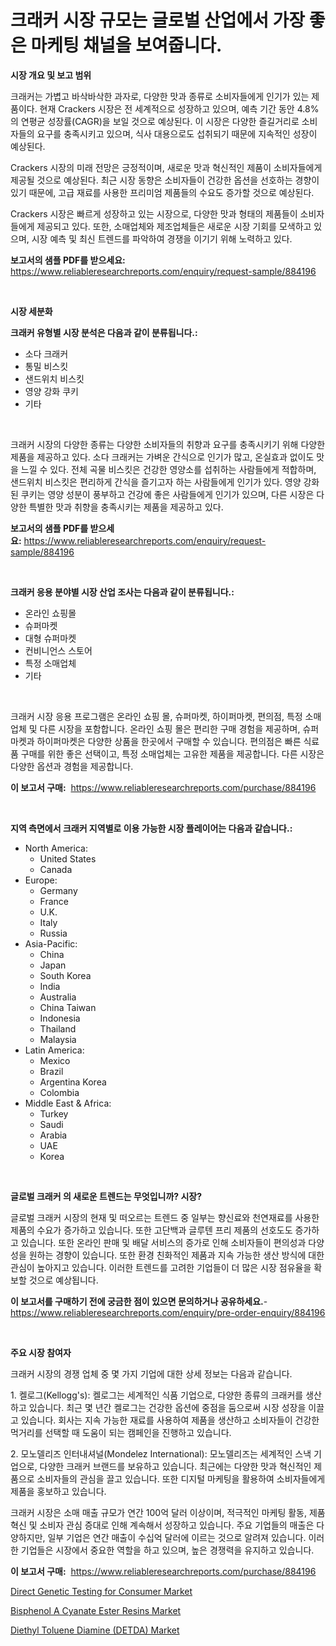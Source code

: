 <p><h1>크래커 시장 규모는 글로벌 산업에서 가장 좋은 마케팅 채널을 보여줍니다.</h1></p><p><strong>시장 개요 및 보고 범위</strong></p>
<p><p>크래커는 가볍고 바삭바삭한 과자로, 다양한 맛과 종류로 소비자들에게 인기가 있는 제품이다. 현재 Crackers 시장은 전 세계적으로 성장하고 있으며, 예측 기간 동안 4.8%의 연평균 성장률(CAGR)을 보일 것으로 예상된다. 이 시장은 다양한 즐길거리로 소비자들의 요구를 충족시키고 있으며, 식사 대용으로도 섭취되기 때문에 지속적인 성장이 예상된다.</p><p>Crackers 시장의 미래 전망은 긍정적이며, 새로운 맛과 혁신적인 제품이 소비자들에게 제공될 것으로 예상된다. 최근 시장 동향은 소비자들이 건강한 옵션을 선호하는 경향이 있기 때문에, 고급 재료를 사용한 프리미엄 제품들의 수요도 증가할 것으로 예상된다.</p><p>Crackers 시장은 빠르게 성장하고 있는 시장으로, 다양한 맛과 형태의 제품들이 소비자들에게 제공되고 있다. 또한, 소매업체와 제조업체들은 새로운 시장 기회를 모색하고 있으며, 시장 예측 및 최신 트렌드를 파악하여 경쟁을 이기기 위해 노력하고 있다.</p></p>
<p><strong>보고서의 샘플 PDF를 받으세요:</strong> <a href="https://www.reliableresearchreports.com/enquiry/request-sample/884196">https://www.reliableresearchreports.com/enquiry/request-sample/884196</a></p>
<p>&nbsp;</p>
<p><strong>시장 세분화</strong></p>
<p><strong>크래커 유형별 시장 분석은 다음과 같이 분류됩니다.:</strong></p>
<p><ul><li>소다 크래커</li><li>통밀 비스킷</li><li>샌드위치 비스킷</li><li>영양 강화 쿠키</li><li>기타</li></ul></p>
<p>&nbsp;</p>
<p><p>크래커 시장의 다양한 종류는 다양한 소비자들의 취향과 요구를 충족시키기 위해 다양한 제품을 제공하고 있다. 소다 크래커는 가벼운 간식으로 인기가 많고, 온실효과 없이도 맛을 느낄 수 있다. 전체 곡물 비스킷은 건강한 영양소를 섭취하는 사람들에게 적합하며, 샌드위치 비스킷은 편리하게 간식을 즐기고자 하는 사람들에게 인기가 있다. 영양 강화 된 쿠키는 영양 성분이 풍부하고 건강에 좋은 사람들에게 인기가 있으며, 다른 시장은 다양한 특별한 맛과 취향을 충족시키는 제품을 제공하고 있다.</p></p>
<p><strong>보고서의 샘플 PDF를 받으세요:</strong>&nbsp;<a href="https://www.reliableresearchreports.com/enquiry/request-sample/884196">https://www.reliableresearchreports.com/enquiry/request-sample/884196</a></p>
<p>&nbsp;</p>
<p><strong> 크래커 응용 분야별 시장 산업 조사는 다음과 같이 분류됩니다.:</strong></p>
<p><ul><li>온라인 쇼핑몰</li><li>슈퍼마켓</li><li>대형 슈퍼마켓</li><li>컨비니언스 스토어</li><li>특정 소매업체</li><li>기타</li></ul></p>
<p>&nbsp;</p>
<p><p>크래커 시장 응용 프로그램은 온라인 쇼핑 몰, 슈퍼마켓, 하이퍼마켓, 편의점, 특정 소매업체 및 다른 시장을 포함합니다. 온라인 쇼핑 몰은 편리한 구매 경험을 제공하며, 슈퍼마켓과 하이퍼마켓은 다양한 상품을 한곳에서 구매할 수 있습니다. 편의점은 빠른 식료품 구매를 위한 좋은 선택이고, 특정 소매업체는 고유한 제품을 제공합니다. 다른 시장은 다양한 옵션과 경험을 제공합니다.</p></p>
<p><strong>이 보고서 구매:</strong>&nbsp; <a href="https://www.reliableresearchreports.com/purchase/884196">https://www.reliableresearchreports.com/purchase/884196</a></p>
<p>&nbsp;</p>
<p><strong>지역 측면에서 크래커 지역별로 이용 가능한 시장 플레이어는 다음과 같습니다.:</strong></p>
<p><ul>
    <li>
        North America:
        <ul>
            <li>United States</li>
            <li>Canada</li>
        </ul>
    </li>
    <li>
        Europe:
        <ul>
            <li>Germany</li>
            <li>France</li>
            <li>U.K.</li>
            <li>Italy</li>
            <li>Russia</li>
        </ul>
    </li>
    <li>
        Asia-Pacific:
        <ul>
            <li>China</li>
            <li>Japan</li>
            <li>South Korea</li>
            <li>India</li>
            <li>Australia</li>
            <li>China Taiwan</li>
            <li>Indonesia</li>
            <li>Thailand</li>
            <li>Malaysia</li>
        </ul>
    </li>
    <li>
        Latin America:
        <ul>
            <li>Mexico</li>
            <li>Brazil</li>
            <li>Argentina Korea</li>
            <li>Colombia</li>
        </ul>
    </li>
    <li>
        Middle East & Africa:
        <ul>
            <li>Turkey</li>
            <li>Saudi</li>
            <li>Arabia</li>
            <li>UAE</li>
            <li>Korea</li>
        </ul>
    </li>
    </ul></p>
<p>&nbsp;</p>
<p><strong>글로벌 크래커 의 새로운 트렌드는 무엇입니까? 시장?</strong></p>
<p><p>글로벌 크래커 시장의 현재 및 떠오르는 트렌드 중 일부는 향신료와 천연재료를 사용한 제품의 수요가 증가하고 있습니다. 또한 고단백과 글루텐 프리 제품의 선호도도 증가하고 있습니다. 또한 온라인 판매 및 배달 서비스의 증가로 인해 소비자들이 편의성과 다양성을 원하는 경향이 있습니다. 또한 환경 친화적인 제품과 지속 가능한 생산 방식에 대한 관심이 높아지고 있습니다. 이러한 트렌드를 고려한 기업들이 더 많은 시장 점유율을 확보할 것으로 예상됩니다.</p></p>
<p><strong>이 보고서를 구매하기 전에 궁금한 점이 있으면 문의하거나 공유하세요.</strong>- <a href="https://www.reliableresearchreports.com/enquiry/pre-order-enquiry/884196">https://www.reliableresearchreports.com/enquiry/pre-order-enquiry/884196</a></p>
<p>&nbsp;</p>
<p><strong>주요 시장 참여자</strong></p>
<p><p>크래커 시장의 경쟁 업체 중 몇 가지 기업에 대한 상세 정보는 다음과 같습니다.</p><p>1. 켈로그(Kellogg's): 켈로그는 세계적인 식품 기업으로, 다양한 종류의 크래커를 생산하고 있습니다. 최근 몇 년간 켈로그는 건강한 옵션에 중점을 둠으로써 시장 성장을 이끌고 있습니다. 회사는 지속 가능한 재료를 사용하여 제품을 생산하고 소비자들이 건강한 먹거리를 선택할 때 도움이 되는 캠페인을 진행하고 있습니다.</p><p>2. 모노델리즈 인터내셔널(Mondelez International): 모노델리즈는 세계적인 스낵 기업으로, 다양한 크래커 브랜드를 보유하고 있습니다. 최근에는 다양한 맛과 혁신적인 제품으로 소비자들의 관심을 끌고 있습니다. 또한 디지털 마케팅을 활용하여 소비자들에게 제품을 홍보하고 있습니다.</p><p>크래커 시장은 소매 매출 규모가 연간 100억 달러 이상이며, 적극적인 마케팅 활동, 제품 혁신 및 소비자 관심 증대로 인해 계속해서 성장하고 있습니다. 주요 기업들의 매출은 다양하지만, 일부 기업은 연간 매출이 수십억 달러에 이르는 것으로 알려져 있습니다. 이러한 기업들은 시장에서 중요한 역할을 하고 있으며, 높은 경쟁력을 유지하고 있습니다.</p></p>
<p><strong>이 보고서 구매:</strong>&nbsp;&nbsp;<a href="https://www.reliableresearchreports.com/purchase/884196">https://www.reliableresearchreports.com/purchase/884196</a></p>
<p><p><a href="https://military-diascia-e68.notion.site/Direct-Genetic-Testing-for-Consumer-Market-Size-Share-Trends-Analysis-Report-By-Application-Regi-72987e72e73f4d2caf8aaabc14768211">Direct Genetic Testing for Consumer Market</a></p><p><a href="https://github.com/peachesmcdowel1/Market-Research-Report-List-1/blob/main/bisphenol-a-cyanate-ester-resins-market.md">Bisphenol A Cyanate Ester Resins Market</a></p><p><a href="https://github.com/edytherolanlouisejk1miz0wig/Market-Research-Report-List-1/blob/main/diethyl-toluene-diamine-detda-market.md">Diethyl Toluene Diamine (DETDA) Market</a></p></p>
